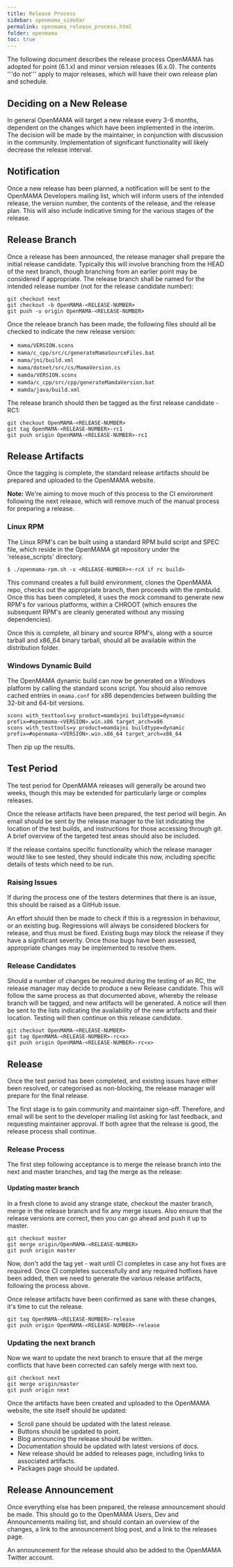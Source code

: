 ```yaml
---
title: Release Process
sidebar: openmama_sidebar
permalink: openmama_release_process.html
folder: openmama
toc: true
---
```

The following document describes the release process OpenMAMA has adopted for point (6.1.x) and minor version releases (6.x.0). The contents '''do not''' apply to major releases, which will have their own release plan and schedule. 

## Deciding on a New Release

In general OpenMAMA will target a new release every 3-6 months, dependent on the changes which have been implemented in the interim. The decision will be made by the maintainer, in conjunction with discussion in the community. Implementation of significant functionality will likely decrease the release interval.

## Notification

Once a new release has been planned, a notification will be sent to the OpenMAMA Developers mailing list, which will inform users of the intended release, the version number, the contents of the release, and the release plan. This will also include indicative timing for the various stages of the release.

## Release Branch

Once a release has been announced, the release manager shall prepare the initial release candidate. Typically this will involve branching from the HEAD of the next branch, though branching from an earlier point may be considered if appropriate. The release branch shall be named for the intended release number (not for the release candidate number):

```
git checkout next
git checkout -b OpenMAMA-<RELEASE-NUMBER>
git push -u origin OpenMAMA-<RELEASE-NUMBER>
```

Once the release branch has been made, the following files should all be checked to indicate the new release version:

* `mama/VERSION.scons`
* `mama/c_cpp/src/c/generateMamaSourceFiles.bat`
* `mama/jni/build.xml`
* `mama/dotnet/src/cs/MamaVersion.cs`
* `mamda/VERSION.scons`
* `mamda/c_cpp/src/cpp/generateMamdaVersion.bat`
* `mamda/java/build.xml`

The release branch should then be tagged as the first release candidate - RC1:
```
git checkout OpenMAMA-<RELEASE-NUMBER>
git tag OpenMAMA-<RELEASE-NUMBER>-rc1
git push origin OpenMAMA-<RELEASE-NUMBER>-rc1
```

## Release Artifacts

Once the tagging is complete, the standard release artifacts should be prepared and uploaded to the OpenMAMA website.

**Note:** We're aiming to move much of this process to the CI environment following the next release, which will remove much of the manual process for preparing a release.

### Linux RPM

The Linux RPM's can be built using a standard RPM build script and SPEC file, which reside in the OpenMAMA git repository under the 'release_scripts' directory.

```
$ ./openmama-rpm.sh -v <RELEASE-NUMBER><-rcX if rc build>
```

This command creates a full build environment, clones the OpenMAMA repo, checks out the appropriate branch, then proceeds with the rpmbuild. Once this has been completed, it uses the mock command to generate new RPM's for various platforms, within a CHROOT (which ensures the subsequent RPM's are cleanly generated without any missing dependencies).

Once this is complete, all binary and source RPM's, along with a source tarball and x86_64 binary tarball, should all be available within the distribution folder.

### Windows Dynamic Build

The OpenMAMA dynamic build can now be generated on a Windows platform by calling the standard scons script. You should also remove cached entries in `omama.conf` for x86 dependencies between building the 32-bit and 64-bit versions.

```
scons with_testtools=y product=mamdajni buildtype=dynamic prefix=#openmama-<VERSION>.win.x86 target_arch=x86
scons with_testtools=y product=mamdajni buildtype=dynamic prefix=#openmama-<VERSION>.win.x86_64 target_arch=x86_64
```

Then zip up the results.

## Test Period

The test period for OpenMAMA releases will generally be around two weeks, though this may be extended for particularly large or complex releases. 

Once the release artifacts have been prepared, the test period will begin. An email should be sent by the release manager to the list indicating the location of the test builds, and instructions for those accessing through git. A brief overview of the targeted test areas should also be included.

If the release contains specific functionality which the release manager would like to see tested, they should indicate this now, including specific details of tests which need to be run. 

### Raising Issues 

If during the process one of the testers determines that there is an issue, this should be raised as a GitHub issue.  

An effort should then be made to check if this is a regression in behaviour, or an existing bug. Regressions will always be considered blockers for release, and thus must be fixed. Existing bugs may block the release if they have a significant severity. Once those bugs have been assessed, appropriate changes may be implemented to resolve them.

### Release Candidates 

Should a number of changes be required during the testing of an RC, the release manager may decide to produce a new Release candidate. This will follow the same process as that documented above, whereby the release branch will be tagged, and new artifacts will be generated. A notice will then be sent to the lists indicating the availability of the new artifacts and their location. Testing will then continue on this release candidate.

```
git checkout OpenMAMA-<RELEASE-NUMBER>
git tag OpenMAMA-<RELEASE-NUMBER>-rc<x>
git push origin OpenMAMA-<RELEASE-NUMBER>-rc<x>
```

## Release

Once the test period has been completed, and existing issues have either been resolved, or categorised as non-blocking, the release manager will prepare for the final release. 

The first stage is to gain community and maintainer sign-off. Therefore, and email will be sent to the developer mailing list asking for last feedback, and requesting maintainer approval. If both agree that the release is good, the release process shall continue.

### Release Process 
The first step following acceptance is to merge the release branch into the next and master branches, and tag the merge as the release:

#### Updating master branch

In a fresh clone to avoid any strange state, checkout the master branch, merge in the release branch and fix any merge issues. Also ensure that the release versions are correct, then you can go ahead and push it up to master.

```
git checkout master
git merge origin/OpenMAMA-<RELEASE-NUMBER>
git push origin master
```
Now, don't add the tag yet - wait until CI completes in case any hot fixes are required. Once CI completes successfully and any required hotfixes have been added, then we need to generate the various release artifacts, following the process above.

Once release artifacts have been confirmed as sane with these changes, it's time to cut the release.

```
git tag OpenMAMA-<RELEASE-NUMBER>-release
git push origin OpenMAMA-<RELEASE-NUMBER>-release
```

### Updating the next branch

Now we want to update the next branch to ensure that all the merge conflicts that have been corrected can safely merge with next too.

```
git checkout next
git merge origin/master
git push origin next
```

Once the artifacts have been created and uploaded to the OpenMAMA website, the site itself should be updated:

* Scroll pane should be updated with the latest release.
* Buttons should be updated to point.
* Blog announcing the release should be written.
* Documentation should be updated with latest versions of docs.
* New release should be added to releases page, including links to associated artifacts. 
* Packages page should be updated.

## Release Announcement 

Once everything else has been prepared, the release announcement should be made. This should go to the OpenMAMA Users, Dev and Announcements mailing list, and should contain an overview of the changes, a link to the announcement blog post, and a link to the releases page.

An announcement for the release should also be added to the OpenMAMA Twitter account.
